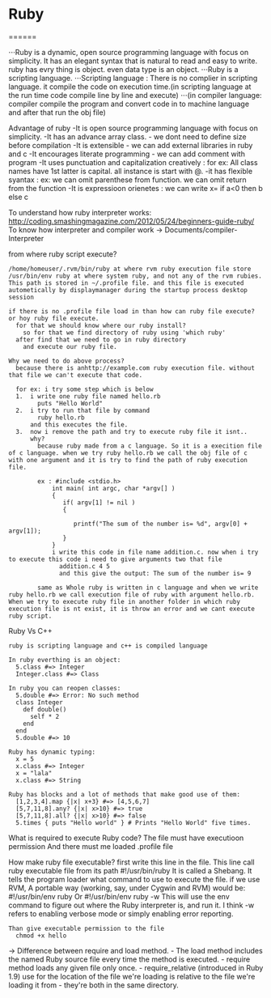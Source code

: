 # Ruby
======

  ⋅⋅⋅Ruby is a dynamic, open source programming language with focus on simplicity. It has an elegant syntax that is natural to read and easy to write. ruby has evry thing is object. even data type is an object.
  ⋅⋅⋅Ruby is a scripting language.
  ⋅⋅⋅Scripting language : There is no complier in scripting language. it compile the code on execution time.(in scripting language at the run time code compile line by line and execute)
  ⋅⋅⋅(in compiler language: compiler compile the program and convert code in to machine language and after that run the obj file)

  Advantage of ruby
    -It is open source programming language with focus on simplicity.
    -It has an advance array class. - we dont need to define size before compilation
    -It is extensible - we can add external libraries in ruby and c
    -It encourages literate programming - we can add comment with program
    -It uses punctuation and capitalization creatively : for ex: All class names have 1st latter is capital. all instance is start with @. 
    -it has flexible syantax : ex: we can omit parenthese from function. we can omit return from the function
    -It is expressioon orienetes : we can write x= if a<0 then b else c

  To understand how ruby interpreter works:
    http://coding.smashingmagazine.com/2012/05/24/beginners-guide-ruby/
    To know how interpreter and compiler work -> Documents/compiler-Interpreter
   
   
  from where ruby script execute?

    /home/homeuser/.rvm/bin/ruby at where rvm ruby execution file store
    /usr/bin/env ruby at where system ruby, and not any of the rvm rubies.
    This path is stored in ~/.profile file. and this file is executed autometically by displaymanager during the startup process desktop session

    if there is no .profile file load in than how can ruby file execute? or hoy ruby file execute.
      for that we should know where our ruby install?
        so for that we find directory of ruby using 'which ruby'
      after find that we need to go in ruby directory
        and execute our ruby file.

    Why we need to do above process?
      because there is anhttp://example.com ruby execution file. without that file we can't execute that code.

      for ex: i try some step which is below
      1.  i write one ruby file named hello.rb
            puts "Hello World"
      2.  i try to run that file by command
            ruby hello.rb 
          and this executes the file.
      3.  now i remove the path and try to execute ruby file it isnt..
          why?
            because ruby made from a c language. So it is a execition file of c language. when we try ruby hello.rb we call the obj file of c with one argument and it is try to find the path of ruby execution file.

            ex : #include <stdio.h>
                int main( int argc, char *argv[] )  
                {
                   if( argv[1] != nil )
                   {

                      printf("The sum of the number is= %d", argv[0] + argv[1]);
                   }   
                }
                i write this code in file name addition.c. now when i try to execute this code i need to give arguments two that file
                  addition.c 4 5
                  and this give the output: The sum of the number is= 9

            same as Whole ruby is written in c language and when we write ruby hello.rb we call execution file of ruby with argument hello.rb. When we try to execute ruby file in another folder in which ruby execution file is nt exist, it is throw an error and we cant execute ruby script.
  
  Ruby Vs C++

    ruby is scripting language and c++ is compiled language

    In ruby everthing is an object:
      5.class #=> Integer
      Integer.class #=> Class

    In ruby you can reopen classes:
      5.double #=> Error: No such method
      class Integer
        def double()
          self * 2
        end
      end
      5.double #=> 10

    Ruby has dynamic typing:
      x = 5
      x.class #=> Integer
      x = "lala"
      x.class #=> String

    Ruby has blocks and a lot of methods that make good use of them:
      [1,2,3,4].map {|x| x+3} #=> [4,5,6,7]
      [5,7,11,8].any? {|x| x>10} #=> true
      [5,7,11,8].all? {|x| x>10} #=> false
      5.times { puts "Hello world" } # Prints "Hello World" five times.

  What is required to execute Ruby code?
    The file must have executioon permission
    And there must me loaded .profile file

  How make ruby file executable?
    first write this line in the file. This line call ruby executable file from its path
        #!/usr/bin/ruby
      It is called a Shebang. It tells the program loader what command to use to execute the file. if we use RVM, A portable way (working, say, under Cygwin and RVM) would be:
        #!/usr/bin/env ruby Or #!/usr/bin/env ruby -w
      This will use the env command to figure out where the Ruby interpreter is, and run it.
      I think -w refers to enabling verbose mode or simply enabling error reporting.  
    
    Than give executable permission to the file 
      chmod +x hello 

->  Difference between require and load method.
    - The load method includes the named Ruby source file every time the method is executed.
    - require method loads any given file only once.
    - require_relative (introduced in Ruby 1.9) use for the location of the file we're loading is relative to the file we're loading it from - they're both in the same directory.
